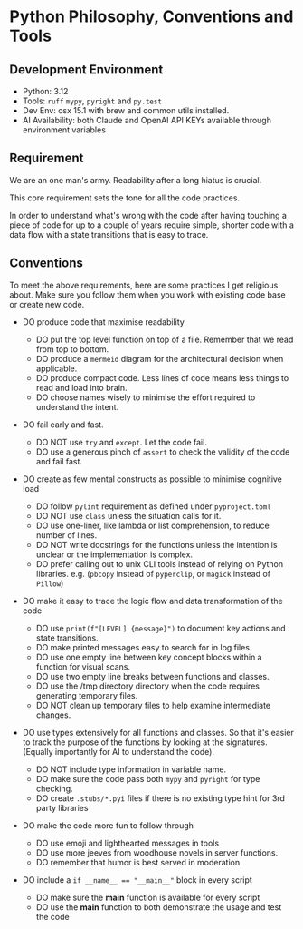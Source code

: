 # Python Philosophy, Conventions and Tools

## Development Environment

- Python: 3.12
- Tools: `ruff` `mypy`, `pyright` and `py.test`
- Dev Env: osx 15.1 with brew and common utils installed. 
- AI Availability: both Claude and OpenAI API KEYs available through environment variables

## Requirement

We are an one man's army. Readability after a long hiatus is crucial. 

This core requirement sets the tone for all the code practices.

In order to understand what's wrong with the code after having touching 
a piece of code for up to a couple of years require simple, shorter code 
with a data flow with a state transitions that is easy to trace.

## Conventions

To meet the above requirements, here are some practices I get religious about.
Make sure you follow them when you work with existing code base or create new
code.

- DO produce code that maximise readability
  - DO put the top level function on top of a file. Remember that we read from top to bottom.
  - DO produce a `mermeid` diagram for the architectural decision when applicable.
  - DO produce compact code. Less lines of code means less things to read and load into brain.
  - DO choose names wisely to minimise the effort required to understand the intent.

- DO fail early and fast.  
  - DO NOT use `try` and `except`. Let the code fail.
  - DO use a generous pinch of `assert` to check the validity of the code and fail fast.

- DO create as few mental constructs as possible to minimise cognitive load
  - DO follow `pylint` requirement as defined under `pyproject.toml` 
  - DO NOT use `class` unless the situation calls for it.
  - DO use one-liner, like lambda or list comprehension, to reduce number of lines.
  - DO NOT write docstrings for the functions unless the intention is unclear or
    the implementation is complex.
  - DO prefer calling out to unix CLI tools instead of relying on Python libraries. 
    e.g. (`pbcopy` instead of `pyperclip`, or `magick` instead of `Pillow`)

- DO make it easy to trace the logic flow and data transformation of the code
  - DO use `print(f"[LEVEL] {message}")` to document key actions and state transitions.
  - DO make printed messages easy to search for in log files.
  - DO use one empty line between key concept blocks within a function for visual scans.
  - DO use two empty line breaks between functions and classes. 
  - DO use the /tmp directory directory when the code requires generating temporary files.
  - DO NOT clean up temporary files to help examine intermediate changes.

- DO use types extensively for all functions and classes. So that it's easier to 
  track the purpose of the functions by looking at the signatures. (Equally
  importantly for AI to understand the code).
  - DO NOT include type information in variable name.
  - DO make sure the code pass both `mypy` and `pyright` for type checking. 
  - DO create `.stubs/*.pyi` files if there is no existing type hint for 3rd party libraries 

- DO make the code more fun to follow through
  - DO use emoji and lighthearted messages in tools
  - DO use more jeeves from woodhouse novels in server functions.
  - DO remember that humor is best served in moderation

- DO include a `if __name__ == "__main__"` block in every script
  - DO make sure the __main__ function is available for every script
  - DO use the __main__ function to both demonstrate the usage and test the code

